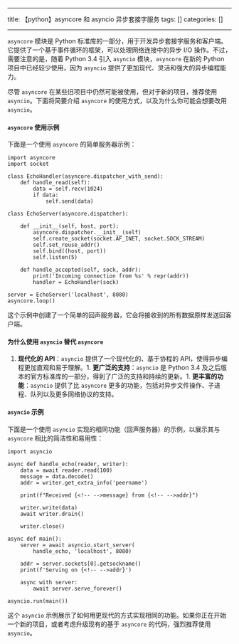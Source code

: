 
--- 
title:  【python】asyncore 和 asyncio 异步套接字服务 
tags: []
categories: [] 

---
`asyncore` 模块是 Python 标准库的一部分，用于开发异步套接字服务和客户端。它提供了一个基于事件循环的框架，可以处理网络连接中的异步 I/O 操作。不过，需要注意的是，随着 Python 3.4 引入 `asyncio` 模块，`asyncore` 在新的 Python 项目中已经较少使用，因为 `asyncio` 提供了更加现代、灵活和强大的异步编程能力。

尽管 `asyncore` 在某些旧项目中仍然可能被使用，但对于新的项目，推荐使用 `asyncio`。下面将简要介绍 `asyncore` 的使用方式，以及为什么你可能会想要改用 `asyncio`。

#### `asyncore` 使用示例

下面是一个使用 `asyncore` 的简单服务器示例：

```
import asyncore
import socket

class EchoHandler(asyncore.dispatcher_with_send):
    def handle_read(self):
        data = self.recv(1024)
        if data:
            self.send(data)

class EchoServer(asyncore.dispatcher):

    def __init__(self, host, port):
        asyncore.dispatcher.__init__(self)
        self.create_socket(socket.AF_INET, socket.SOCK_STREAM)
        self.set_reuse_addr()
        self.bind((host, port))
        self.listen(5)

    def handle_accepted(self, sock, addr):
        print('Incoming connection from %s' % repr(addr))
        handler = EchoHandler(sock)

server = EchoServer('localhost', 8080)
asyncore.loop()

```

这个示例中创建了一个简单的回声服务器，它会将接收到的所有数据原样发送回客户端。

#### 为什么使用 `asyncio` 替代 `asyncore`
1. **现代化的 API**：`asyncio` 提供了一个现代化的、基于协程的 API，使得异步编程更加直观和易于理解。1. **更广泛的支持**：`asyncio` 是 Python 3.4 及之后版本的官方标准库的一部分，得到了广泛的支持和持续的更新。1. **更丰富的功能**：`asyncio` 提供了比 `asyncore` 更多的功能，包括对异步文件操作、子进程、队列以及更多网络协议的支持。
#### `asyncio` 示例

下面是一个使用 `asyncio` 实现的相同功能（回声服务器）的示例，以展示其与 `asyncore` 相比的简洁性和易用性：

```
import asyncio

async def handle_echo(reader, writer):
    data = await reader.read(100)
    message = data.decode()
    addr = writer.get_extra_info('peername')

    print(f"Received {<!-- -->message} from {<!-- -->addr}")

    writer.write(data)
    await writer.drain()

    writer.close()

async def main():
    server = await asyncio.start_server(
        handle_echo, 'localhost', 8080)

    addr = server.sockets[0].getsockname()
    print(f'Serving on {<!-- -->addr}')

    async with server:
        await server.serve_forever()

asyncio.run(main())

```

这个 `asyncio` 示例展示了如何用更现代的方式实现相同的功能。如果你正在开始一个新的项目，或者考虑升级现有的基于 `asyncore` 的代码，强烈推荐使用 `asyncio`。
